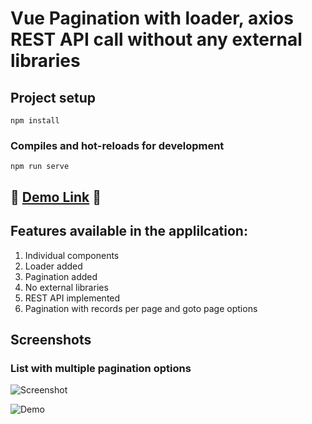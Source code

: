 # Vue Pagination with loader, axios REST API call without any external libraries

## Project setup
```
npm install
```

### Compiles and hot-reloads for development
```
npm run serve
```


## <g-emoji class="g-emoji" alias="tada" fallback-src="https://github.githubassets.com/images/icons/emoji/unicode/1f389.png">🎉 </g-emoji> [Demo Link](jebasuthan.github.io/vue-pagination/)  <g-emoji class="g-emoji" alias="tada" fallback-src="https://github.githubassets.com/images/icons/emoji/unicode/1f389.png">🎉</g-emoji>

## Features available in the applilcation:
1. Individual components
2. Loader added
3. Pagination added
4. No external libraries
5. REST API implemented
6. Pagination with records per page and goto page options



## Screenshots
### List with multiple pagination options
![Screenshot](https://user-images.githubusercontent.com/3702438/142559810-943ba84f-9f6f-4189-9f76-76540f3fbc1f.png)

![Demo](https://user-images.githubusercontent.com/3702438/142564944-01e82c6e-87b9-4713-bece-b423d36f0d7d.gif)
